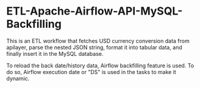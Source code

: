 # ETL-Apache-Airflow-API-MySQL-Backfilling

This is an ETL workflow that fetches USD currency conversion data from apilayer, parse the nested JSON string, format it into tabular data, and finally insert it in the MySQL database. 

To reload the back date/history data, Airflow backfilling feature is used. To do so, Airflow execution date or "DS" is used in the tasks to make it dynamic.  
